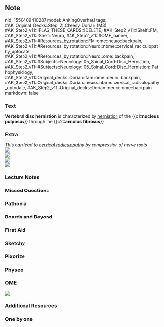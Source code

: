## Note
nid: 1550409410287
model: AnKingOverhaul
tags: #AK_Original_Decks::Step_2::Cheesy_Dorian_(M3), #AK_Step2_v11::!FLAG_THESE_CARDS::!DELETE, #AK_Step2_v11::!Shelf::FM, #AK_Step2_v11::!Shelf::Neuro, #AK_Step2_v11::#OME_banner, #AK_Step2_v11::#Resources_by_rotation::FM::ome::neuro::backpain, #AK_Step2_v11::#Resources_by_rotation::Neuro::nbme::cervical_radiculopathy_uptodate, #AK_Step2_v11::#Resources_by_rotation::Neuro::ome::backpain, #AK_Step2_v11::#Subjects::Neurology::05_Spinal_Cord::Disc_Herniation, #AK_Step2_v11::#Subjects::Neurology::05_Spinal_Cord::Disc_Herniation::Pathophysiology, #AK_Step2_v11::Original_decks::Dorian::fam::ome::neuro::backpain, #AK_Step2_v11::Original_decks::Dorian::neuro::nbme::cervical_radiculopathy_uptodate, #AK_Step2_v11::Original_decks::Dorian::neuro::ome::backpain
markdown: false

### Text
<b>Vertebral disc herniation</b> is characterized by
<u>herniation</u> of the {{c1::<b>nucleus</b> <b>pulposus</b>}}
through the {{c2::<b>annulus</b> <b>fibrosus</b>}}

### Extra
<div>
  <i>This can lead to <u>cervical radiculopathy</u> by compression
  of nerve roots</i>
</div><img src="paste-222595270050172.jpg">
<div>
  <i><img src="Causes_cervical_radiculopat.jpg"></i>
  <div><img src="paste-283046934741508.jpg"></div>
  <div><img src="paste-2408712148877313.jpg"></div>
</div>

### Lecture Notes


### Missed Questions


### Pathoma


### Boards and Beyond


### First Aid


### Sketchy


### Pixorize


### Physeo


### OME
<div class="ome-widget">
  <a href="https://onlinemeded.org?ref=anki"><img src=
  "_OME_AnkiFlashcards_General_4.png"></a>
</div>

### Additional Resources


### One by one

